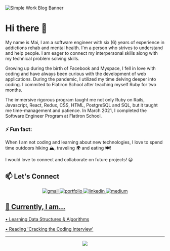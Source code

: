 ![Simple Work Blog Banner](https://user-images.githubusercontent.com/72598552/118063236-a919ab80-b366-11eb-91f0-20fd9ae27217.png)
# Hi there 👋

<!--
**maifam/maifam** is a ✨ _special_ ✨ repository because its `README.md` (this file) appears on your GitHub profile.

Here are some ideas to get you started:

- 🔭 I’m currently working on ...
- 🌱 I’m currently learning ...
- 👯 I’m looking to collaborate on ...
- 🤔 I’m looking for help with ...
- 💬 Ask me about ...
- 📫 How to reach me: ...
- 😄 Pronouns: ...
- ⚡ Fun fact: ...
-->
 My name is Mai, I am a software engineer with six (6) years of experience in addictions rehab and mental health. I'm a person who strives to understand and help people. I am eager to connect my interpersonal skills along with my technical problem solving skills. 

Growing up during the birth of Facebook and Myspace, I fell in love with coding and have always been curious with the development of web applications. During the pandemic, I utilized my time delving deeper into coding. I commited to Flatiron School after teaching myself Ruby for two months. 

The immersive rigorous program taught me not only Ruby on Rails, Javascript, React, Redux, CSS, HTML, PostgreSQL and SQL, but it taught me time-management and patience. In March 2021, I completed the Software Engineer Program at Flatiron School. 

### ⚡ Fun fact: 

When I am not coding and learning about new technologies, I love to spend time outdoors hiking 🏔, traveling 🌍 and eating 🍽! 

I would love to connect and collaborate on future projects! 😀

## 📫 Let's Connect 

<div align="center">
 </a>
<a href="mailto:maitphm@gmail.com">
<img src="https://img.shields.io/badge/email%20me-EA4335?style=for-the-badge&logo=gmail&logoColor=white" target='_blank' alt="gmail" />
</a>
<a href="https://maipham.dev/">
<img src="https://img.shields.io/badge/Portfolio-042549?style=for-the-badge&logo=moleculer&logoColor=white" target='_blank' alt="portfolio" />
</a>
<a href="https://www.linkedin.com/in/maitpham">
<img src="https://img.shields.io/badge/Linkedin-0A66C2?style=for-the-badge&logo=linkedin&logoColor=white" alt="linkedin" />
</a>
<a href="https://mtphm.medium.com/">
<img src="https://img.shields.io/badge/medium-black?style=for-the-badge&logo=medium&logoColor=white" alt="medium" />

</div>

## 🌱 Currently, I am... 

• Learning Data Structures & Algorithms

• Reading 'Cracking the Coding Interview' 

---

<div align='center'>
 
![](https://komarev.com/ghpvc/?username=maifam&label=Profile+Views)
 
</div>
